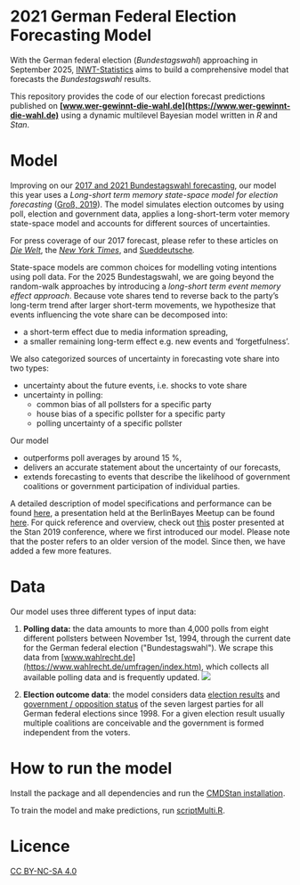 2021 German Federal Election Forecasting Model
===============================================

 With the German federal election (_Bundestagswahl_) approaching in September 2025, [INWT-Statistics](https://www.inwt-statistics.com) aims to build a comprehensive model that forecasts the _Bundestagswahl_ results. 
 
 This repository provides the code of our election forecast predictions published on **[www.wer-gewinnt-die-wahl.de](https://www.wer-gewinnt-die-wahl.de)** using a dynamic multilevel Bayesian model written in _R_ and _Stan_.

# Model

Improving on our [2017 and 2021 Bundestagswahl forecasting](https://www.inwt-statistics.com/read-blog/forecast-2017-bundestag-election.html), our model this year uses a _Long-short term memory state-space model for election forecasting_ ([Groß, 2019](https://zenodo.org/record/3697270)). The model simulates election outcomes by using poll, election and government data, applies a long-short-term voter memory state-space model and accounts for different sources of uncertainties. 

For press coverage of our 2017 forecast, please refer to these articles on [_Die Welt_](https://www.welt.de/politik/deutschland/article163306730/Diese-Spezial-Analyse-sieht-einen-klaren-Wahlsieger-in-Deutschland.html), the [_New York Times_](https://www.nytimes.com/2017/09/18/world/europe/germany-election-martin-schulz.html), and [Sueddeutsche](https://www.sueddeutsche.de/digital/wahlprognosen-der-naechste-bundeskanzler-wird-1.3584122)_._ 

State-space models are common choices for modelling voting intentions using poll data. For the 2025 Bundestagswahl, we are going beyond the random-walk approaches by introducing a _long-short term event memory effect approach_. Because vote shares tend to reverse back to the party’s long-term trend after larger short-term movements, we hypothesize that events influencing the vote share can be decomposed into:

* a short-term effect due to media information spreading,
* a smaller remaining long-term effect e.g. new events and ‘forgetfulness’.

We also categorized sources of uncertainty in forecasting vote share into two types:

* uncertainty about the future events, i.e. shocks to vote share
* uncertainty in polling: 
    * common bias of all pollsters for a specific party
    * house bias of a specific pollster for a specific party 
    * polling uncertainty of a specific pollster

Our model

- outperforms poll averages by around 15 %,
- delivers an accurate statement about the uncertainty of our forecasts,
- extends forecasting to events that describe the likelihood of government coalitions or government participation of individual parties.

A detailed description of model specifications and performance can be found [here](https://github.com/INWTlab/lsTerm-election-forecast/blob/master/inst/Notebook/notebook.pdf), a presentation held at the BerlinBayes Meetup can be found [here](https://github.com/INWTlab/lsTerm-election-forecast/blob/master/inst/210701_BerlinBayes.pdf). For quick reference and overview, check out [this](https://github.com/INWTlab/lsTerm-election-forecast/blob/master/inst/Poster/190820_Poster_StanCon_2019a.pdf) poster presented at the Stan 2019 conference, where we first introduced our model. Please note that the poster refers to an older version of the model. Since then, we have added a few more features.

# Data

Our model uses three different types of input data:

1. **Polling data:** the data amounts to more than 4,000 polls from eight different pollsters between November 1st, 1994, through the current date for the German federal election (&quot;Bundestagswahl&quot;). We scrape this data from [www.wahlrecht.de](https://www.wahlrecht.de/umfragen/index.htm), which collects all available polling data and is frequently updated.
![](RackMultipart20210122-4-evjy0c_html_32fd1d9d6396a093.png)

2. **Election outcome data**: the model considers data [election results](https://github.com/INWTlab/lsTerm-election-forecast/blob/master/inst/prepared_data/Elections.csv) and [government / opposition status](https://github.com/INWTlab/lsTerm-election-forecast/blob/master/inst/prepared_data/governing_coalitions.csv) of the seven largest parties for all German federal elections since 1998. For a given election result usually multiple coalitions are conceivable and the government is formed independent from the voters.


# How to run the model

Install the package and all dependencies and run the [CMDStan installation](https://github.com/INWTlab/lsTerm-election-forecast/blob/master/inst/R_Scripts/install_CmdStan.R).

To train the model and make predictions, run [scriptMulti.R](https://github.com/INWTlab/lsTerm-election-forecast/blob/master/inst/R_Scripts/scriptMulti.R).

# Licence 

[CC BY-NC-SA 4.0](https://creativecommons.org/licenses/by-nc-sa/4.0/legalcode)
